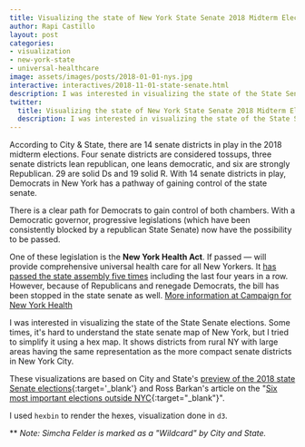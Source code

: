 ```yaml
---
title: Visualizing the state of New York State Senate 2018 Midterm Elections
author: Rapi Castillo
layout: post
categories:
- visualization
- new-york-state
- universal-healthcare
image: assets/images/posts/2018-01-01-nys.jpg
interactive: interactives/2018-11-01-state-senate.html
description: I was interested in visualizing the state of the State Senate elections. Some times, it's hard to understand the state senate map of New York, but I tried to simplify it using a hex map.
twitter:
  title: Visualizing the state of New York State Senate 2018 Midterm Elections
  description: I was interested in visualizing the state of the State Senate elections. Some times, it's hard to understand the state senate map of New York, but I tried to simplify it using a hex map.
---
```


According to City & State, there are 14 senate districts in play in the 2018 midterm elections. Four senate districts are considered tossups, three senate districts lean republican,  one leans democratic, and six are strongly Republican. 29 are solid Ds and 19 solid R. With 14 senate districts in play, Democrats in New York has a pathway of gaining control of the state senate.

There is a clear path for Democrats to gain control of both chambers. With a Democratic governor, progressive legislations (which have been consistently blocked by a republican State Senate) now have the possibility to be passed.

One of these legislation is the  **New York Health Act**. If passed — will provide comprehensive universal health care for all New Yorkers. It [has passed the state assembly five times](http://gothamist.com/2018/08/22/nyc_universal_healthcare.php) including the last four years in a row. However, because of Republicans and renegade Democrats, the bill has been stopped in the state senate as well. [More information at Campaign for New York Health](https://www.nyhcampaign.org/)

I was interested in visualizing the state of the State Senate elections. Some times, it's hard to understand the state senate map of New York, but I tried to simplify it using a hex map. It shows districts from rural NY with large areas having the same representation as the more compact senate districts in New York City.

These visualizations are based on City and State's [preview of the 2018 state Senate elections](https://www.cityandstateny.com/articles/politics/campaigns-elections/2018-new-york-senate-elections-guide.html){:target='\_blank'} and Ross Barkan's article on the "[Six most important elections outside NYC](http://gothamist.com/2018/11/01/ny_midterm_elections_upstate.php){:target="\_blank"}".

I used `hexbin` to render the hexes, visualization done in `d3`.

** _Note: Simcha Felder is marked as a "Wildcard" by City and State._
